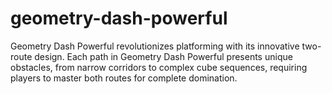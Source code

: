 # geometry-dash-powerful
Geometry Dash Powerful revolutionizes platforming with its innovative two-route design. Each path in Geometry Dash Powerful presents unique obstacles, from narrow corridors to complex cube sequences, requiring players to master both routes for complete domination.
